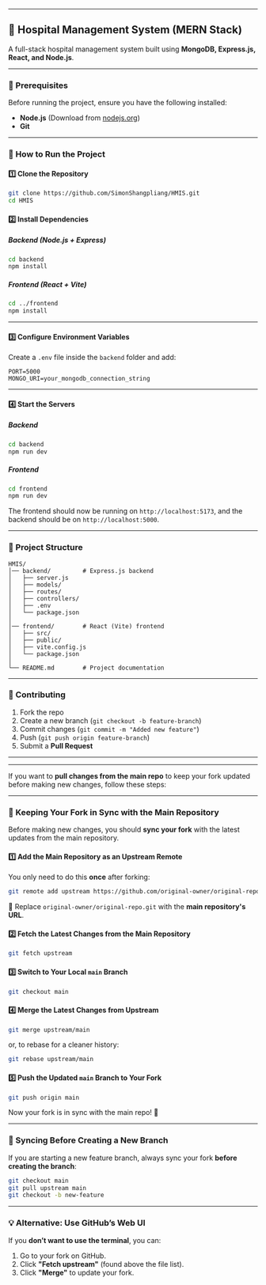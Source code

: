 
---

## **🏥 Hospital Management System (MERN Stack)**
A full-stack hospital management system built using **MongoDB, Express.js, React, and Node.js**.

---

### **📌 Prerequisites**
Before running the project, ensure you have the following installed:  
- **Node.js** (Download from [nodejs.org](https://nodejs.org/))  
- **Git** 

---

### **🚀 How to Run the Project**
#### **1️⃣ Clone the Repository**
```bash
git clone https://github.com/SimonShangpliang/HMIS.git
cd HMIS
```

#### **2️⃣ Install Dependencies**
##### **Backend (Node.js + Express)**
```bash
cd backend
npm install
```
##### **Frontend (React + Vite)**
```bash
cd ../frontend
npm install
```

---

#### **3️⃣ Configure Environment Variables**
Create a `.env` file inside the `backend` folder and add:  
```
PORT=5000
MONGO_URI=your_mongodb_connection_string
```

---

#### **4️⃣ Start the Servers**
##### **Backend**
```bash
cd backend
npm run dev
```
##### **Frontend**
```bash
cd frontend
npm run dev
```
The frontend should now be running on `http://localhost:5173`, and the backend should be on `http://localhost:5000`.

---


### **📌 Project Structure**
```
HMIS/
│── backend/         # Express.js backend
│   ├── server.js
│   ├── models/
│   ├── routes/
│   ├── controllers/
│   ├── .env
│   └── package.json
│
│── frontend/        # React (Vite) frontend
│   ├── src/
│   ├── public/
│   ├── vite.config.js
│   └── package.json
│
└── README.md        # Project documentation
```

---


### **🙌 Contributing**
1. Fork the repo  
2. Create a new branch (`git checkout -b feature-branch`)  
3. Commit changes (`git commit -m "Added new feature"`)  
4. Push (`git push origin feature-branch`)  
5. Submit a **Pull Request**  

---
---

If you want to **pull changes from the main repo** to keep your fork updated before making new changes, follow these steps:  

---

### **🔄 Keeping Your Fork in Sync with the Main Repository**
Before making new changes, you should **sync your fork** with the latest updates from the main repository.

#### **1️⃣ Add the Main Repository as an Upstream Remote**  
You only need to do this **once** after forking:  
```bash
git remote add upstream https://github.com/original-owner/original-repo.git
```
🔹 Replace `original-owner/original-repo.git` with the **main repository's URL**.

#### **2️⃣ Fetch the Latest Changes from the Main Repository**  
```bash
git fetch upstream
```

#### **3️⃣ Switch to Your Local `main` Branch**  
```bash
git checkout main
```

#### **4️⃣ Merge the Latest Changes from Upstream**  
```bash
git merge upstream/main
```
or, to rebase for a cleaner history:  
```bash
git rebase upstream/main
```

#### **5️⃣ Push the Updated `main` Branch to Your Fork**  
```bash
git push origin main
```

Now your fork is in sync with the main repo! 🚀  

---

### **🔀 Syncing Before Creating a New Branch**  
If you are starting a new feature branch, always sync your fork **before creating the branch**:  
```bash
git checkout main
git pull upstream main
git checkout -b new-feature
```

---

### **💡 Alternative: Use GitHub’s Web UI**
If you **don’t want to use the terminal**, you can:  
1. Go to your fork on GitHub.  
2. Click **"Fetch upstream"** (found above the file list).  
3. Click **"Merge"** to update your fork.  
